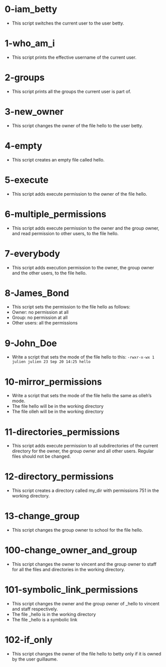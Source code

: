 # 0-iam_betty
* This script switches the current user to the user betty.
# 1-who_am_i
* This script prints the effective username of the current user.
# 2-groups
* This script prints all the groups the current user is part of.
# 3-new_owner
* This script changes the owner of the file hello to the user betty.
# 4-empty
* This script creates an empty file called hello.
# 5-execute
* This script adds execute permission to the owner of the file hello.
# 6-multiple_permissions
* This script adds execute permission to the owner and the group owner, and read permission to other users, to the file hello.
# 7-everybody
* This script adds execution permission to the owner, the group owner and the other users, to the file hello.
# 8-James_Bond
* This script sets the permission to the file hello as follows: 
 * Owner: no permission at all
 * Group: no permission at all
 * Other users: all the permissions
# 9-John_Doe
* Write a script that sets the mode of the file hello to this:
 `-rwxr-x-wx 1 julien julien 23 Sep 20 14:25 hello`
# 10-mirror_permissions
* Write a script that sets the mode of the file hello the same as olleh’s mode.
 * The file hello will be in the working directory
 * The file olleh will be in the working directory
# 11-directories_permissions
* This script adds execute permission to all subdirectories of the current directory for the owner, the group owner and all other users. Regular files should not be changed.
# 12-directory_permissions
* This script creates a directory called my_dir with permissions 751 in the working directory.
# 13-change_group
* This script changes the group owner to school for the file hello.
# 100-change_owner_and_group
* This script changes the owner to vincent and the group owner to staff for all the files and directories in the working directory.
# 101-symbolic_link_permissions
* This script changes the owner and the group owner of _hello to vincent and staff respectively.
* The file _hello is in the working directory
* The file _hello is a symbolic link
# 102-if_only
* This script changes the owner of the file hello to betty only if it is owned by the user guillaume.

